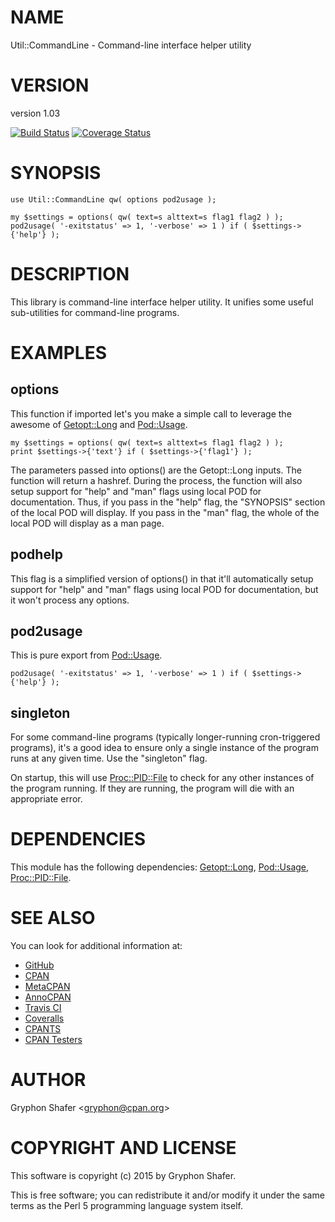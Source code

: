 # NAME

Util::CommandLine - Command-line interface helper utility

# VERSION

version 1.03

[![Build Status](https://travis-ci.org/gryphonshafer/Util-CommandLine.svg)](https://travis-ci.org/gryphonshafer/Util-CommandLine)
[![Coverage Status](https://coveralls.io/repos/gryphonshafer/Util-CommandLine/badge.png)](https://coveralls.io/r/gryphonshafer/Util-CommandLine)

# SYNOPSIS

    use Util::CommandLine qw( options pod2usage );

    my $settings = options( qw( text=s alttext=s flag1 flag2 ) );
    pod2usage( '-exitstatus' => 1, '-verbose' => 1 ) if ( $settings->{'help'} );

# DESCRIPTION

This library is command-line interface helper utility. It unifies some useful
sub-utilities for command-line programs.

# EXAMPLES

## options

This function if imported let's you make a simple call to leverage the awesome
of [Getopt::Long](https://metacpan.org/pod/Getopt::Long) and [Pod::Usage](https://metacpan.org/pod/Pod::Usage).

    my $settings = options( qw( text=s alttext=s flag1 flag2 ) );
    print $settings->{'text'} if ( $settings->{'flag1'} );

The parameters passed into options() are the Getopt::Long inputs. The function
will return a hashref. During the process, the function will also setup support
for "help" and "man" flags using local POD for documentation. Thus, if you
pass in the "help" flag, the "SYNOPSIS" section of the local POD will display.
If you pass in the "man" flag, the whole of the local POD will display as a
man page.

## podhelp

This flag is a simplified version of options() in that it'll automatically
setup support for "help" and "man" flags using local POD for documentation, but
it won't process any options.

## pod2usage

This is pure export from [Pod::Usage](https://metacpan.org/pod/Pod::Usage).

    pod2usage( '-exitstatus' => 1, '-verbose' => 1 ) if ( $settings->{'help'} );

## singleton

For some command-line programs (typically longer-running cron-triggered
programs), it's a good idea to ensure only a single instance of the program
runs at any given time. Use the "singleton" flag.

On startup, this will use [Proc::PID::File](https://metacpan.org/pod/Proc::PID::File) to check for any other instances of
the program running. If they are running, the program will die with an
appropriate error.

# DEPENDENCIES

This module has the following dependencies: [Getopt::Long](https://metacpan.org/pod/Getopt::Long), [Pod::Usage](https://metacpan.org/pod/Pod::Usage), [Proc::PID::File](https://metacpan.org/pod/Proc::PID::File).

# SEE ALSO

You can look for additional information at:

- [GitHub](https://github.com/gryphonshafer/Util-CommandLine)
- [CPAN](http://search.cpan.org/dist/Util-CommandLine)
- [MetaCPAN](https://metacpan.org/pod/Util::CommandLine)
- [AnnoCPAN](http://annocpan.org/dist/Util-CommandLine)
- [Travis CI](https://travis-ci.org/gryphonshafer/Util-CommandLine)
- [Coveralls](https://coveralls.io/r/gryphonshafer/Util-CommandLine)
- [CPANTS](http://cpants.cpanauthors.org/dist/Util-CommandLine)
- [CPAN Testers](http://www.cpantesters.org/distro/U/Util-CommandLine.html)

# AUTHOR

Gryphon Shafer &lt;gryphon@cpan.org>

# COPYRIGHT AND LICENSE

This software is copyright (c) 2015 by Gryphon Shafer.

This is free software; you can redistribute it and/or modify it under
the same terms as the Perl 5 programming language system itself.
